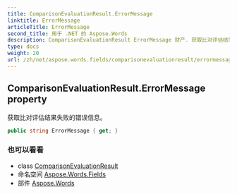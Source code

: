 ```yaml
---
title: ComparisonEvaluationResult.ErrorMessage
linktitle: ErrorMessage
articleTitle: ErrorMessage
second_title: 用于 .NET 的 Aspose.Words
description: ComparisonEvaluationResult ErrorMessage 财产. 获取比对评估结果失败的错误信息 在 C#.
type: docs
weight: 20
url: /zh/net/aspose.words.fields/comparisonevaluationresult/errormessage/
---
```

## ComparisonEvaluationResult.ErrorMessage property

获取比对评估结果失败的错误信息。

```csharp
public string ErrorMessage { get; }
```

### 也可以看看

* class [ComparisonEvaluationResult](../)
* 命名空间 [Aspose.Words.Fields](../../../aspose.words.fields/)
* 部件 [Aspose.Words](../../../)
